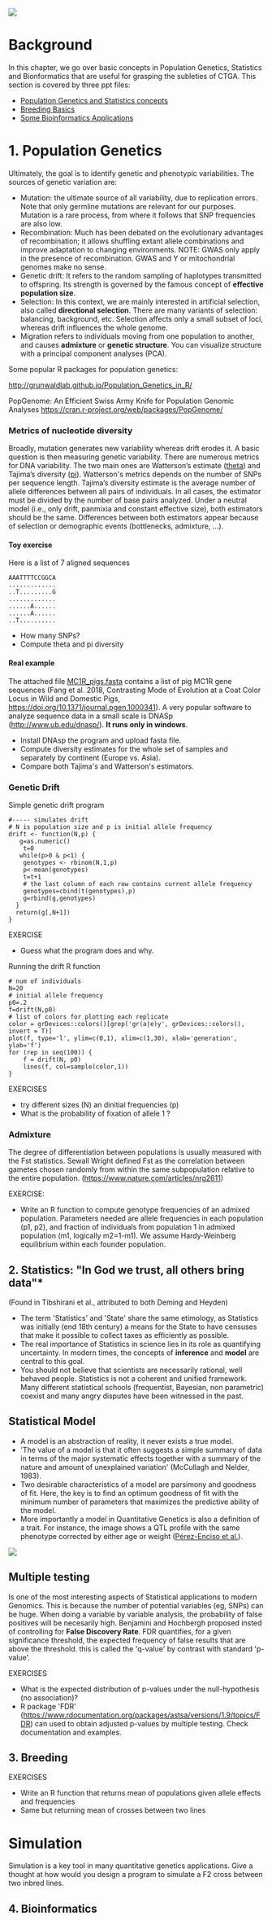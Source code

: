 ![](https://github.com/miguelperezenciso/CTGAcourse/blob/master/Chapter1_Background/Screenshot%20from%202019-12-18%2013-44-59.png)
# Background
In this chapter, we go over basic concepts in Population Genetics, Statistics and Bionformatics that are useful for grasping the subleties of CTGA. This section is covered by three ppt files:

- [Population Genetics and Statistics concepts](https://github.com/miguelperezenciso/CTGAcourse/blob/master/Chapter1_Background/CTGA_Chap1a_Background_pptx.pdf)
- [Breeding Basics](https://github.com/miguelperezenciso/CTGAcourse/blob/master/Chapter1_Background/CTGA_Chap1b_Breeding_pptx.pdf)
- [Some Bioinformatics Applications](https://github.com/miguelperezenciso/CTGAcourse/blob/master/Chapter1_Background/CTGA_Chap1c_Bioinformatics_pptx.pdf)

# 1. Population Genetics
Ultimately, the goal is to identify genetic and phenotypic variabilities. The sources of genetic variation are:

- Mutation: the ultimate source of all variability, due to replication errors. Note that only germline mutations are relevant for our purposes. Mutation is a rare process, from where it follows that SNP frequencies are also low.
- Recombination: Much has been debated on the evolutionary advantages of recombination; it allows shuffling extant allele combinations and improve adaptation to changing environments. NOTE: GWAS only apply in the presence of recombination. GWAS and Y or mitochondrial genomes make no sense.
- Genetic drift: It refers to the random sampling of haplotypes transmitted to offspring. Its strength is governed by the famous concept of **effective population size**.
- Selection: In this context, we are mainly interested in artificial selection, also called **directional selection**. There are many variants of selection: balancing, background, etc. Selection affects only a small subset of loci, whereas drift influences the whole genome.
- Migration refers to individuals moving from one population to another, and causes **admixture** or **genetic structure**. You can visualize structure with a principal component analyses (PCA).

Some popular R packages for population genetics:

http://grunwaldlab.github.io/Population_Genetics_in_R/

PopGenome: An Efficient Swiss Army Knife for Population Genomic Analyses
https://cran.r-project.org/web/packages/PopGenome/


### Metrics of nucleotide diversity
Broadly, mutation generates new variability whereas drift erodes it. A basic question is then measuring genetic variability. There are numerous metrics for DNA variability. The two main ones are Watterson’s estimate ([theta](https://en.wikipedia.org/wiki/Watterson_estimator)) and Tajima’s diversity ([pi](https://en.wikipedia.org/wiki/Nucleotide_diversity)). Watterson's metrics depends on the number of SNPs per sequence length. Tajima’s diversity estimate is the average number of allele differences between all pairs of individuals. In all cases, the estimator must be divided by the number of base pairs analyzed. Under a neutral model (i.e., only drift, panmixia and constant effective size), both estimators should be the same. Differences between both estimators appear because of selection or demographic events (bottlenecks, admixture, ...).
  
#### Toy exercise
Here is a list of 7 aligned sequences

    AAATTTTCCGGCA
    .............
    ..T.........G
    .............
    ......A......
    ......A......
    ..T..........
    
-	How many SNPs?
-	Compute theta and pi diversity

#### Real example
The attached file [MC1R_pigs.fasta](https://github.com/miguelperezenciso/CTGAcourse/blob/master/Chapter1_Background/MC1R_Pigs_aligned.fasta) contains a list of pig MC1R gene sequences (Fang et al. 2018, Contrasting Mode of Evolution at a Coat Color Locus in Wild and Domestic Pigs, https://doi.org/10.1371/journal.pgen.1000341). A very popular software to analyze sequence data in a small scale is DNASp (http://www.ub.edu/dnasp/). **It runs only in windows**.

- Install DNAsp the program and upload fasta file.
- Compute diversity estimates for the whole set of samples and separately by continent (Europe vs. Asia). 
- Compare both Tajima's and Watterson's estimators.

### Genetic Drift
Simple genetic drift program
 
    #----- simulates drift
    # N is population size and p is initial allele frequency
    drift <- function(N,p) {
       g=as.numeric()
        t=0
       while(p>0 & p<1) {
        genotypes <- rbinom(N,1,p)
        p<-mean(genotypes)
        t=t+1
        # the last column of each row contains current allele frequency
        genotypes=cbind(t(genotypes),p)
        g=rbind(g,genotypes)
      }
      return(g[,N+1])
    }


EXERCISE
- Guess what the program does and why.

Running the drift R function

    # num of individuals
    N=20
    # initial allele frequency
    p0=.2
    f=drift(N,p0)
    # list of colors for plotting each replicate
    color = grDevices::colors()[grep('gr(a|e)y', grDevices::colors(), invert = T)]
    plot(f, type='l', ylim=c(0,1), xlim=c(1,30), xlab='generation', ylab='f')
    for (rep in seq(100)) {
        f = drift(N, p0)
        lines(f, col=sample(color,1))
    }
    
EXERCISES 
- try different sizes (N) an dinitial frequencies (p)
- What is the probability of fixation of allele 1 ?

### Admixture
The degree of differentiation between populations is usually measured with the Fst statistics. Sewall Wright defined Fst as the correlation between gametes chosen randomly from within the same subpopulation relative to the entire population. (https://www.nature.com/articles/nrg2611) 

EXERCISE:
- Write an R function to compute genotype frequencies of an admixed population. Parameters needed are allele frequencies in each population (p1, p2), and fraction of individuals from population 1 in admixed population (m1, logically m2=1-m1). We assume Hardy-Weinberg equilibrium within each founder population.

## 2. Statistics: "In God we trust, all others bring data"*
(Found in Tibshirani et al., attributed to both Deming and Heyden)

* The term 'Statistics' and 'State' share the same etimology, as Statistics was initially (end 18th century) a means for the State to have censuses that make it possible to collect taxes as efficiently as possible. 
* The real importance of Statistics in science lies in its role as quantifying uncertainty. In modern times, the concepts of **inference** and **model** are central to this goal. 
* You should not believe that scientists are necessarily rational, well behaved people. Statistics is not a coherent and unified framework. Many different statistical schools (frequentist, Bayesian, non parametric) coexist and many angry disputes have been witnessed in the past.

## Statistical Model
* A model is an abstraction of reality, it never exists a true model.
* 'The value of a model is that it often suggests a simple summary of data in terms of the major systematic effects together with a summary of the nature and amount of unexplained variation' (McCullagh and Nelder, 1983).
* Two desirable characteristics of a model are parsimony and goodness of fit. Here, the key is to find an optimum goodness of fit with the minimum number of parameters that maximizes the predictive ability of the model.
* More importantly a model in Quantitative Genetics is also a definition of a trait. For instance, the image shows a QTL profile with the same phenotype corrected by either age or weight ([Pérez-Enciso et al.](https://academic.oup.com/jas/article/78/10/2525/4670866)).

![](https://github.com/miguelperezenciso/CTGAcourse/blob/master/Chapter1_Background/Screenshot%20from%202019-12-18%2016-25-05.png)

## Multiple testing
Is one of the most interesting aspects of Statistical applications to modern Genomics. This is because the number of potential variables (eg, SNPs) can be huge. When doing a variable by variable analysis, the probability of false positives will be necesarily high. Benjamini and Hochbergh proposed insted of controlling for **False Discovery Rate**. FDR quantifies, for a given significance threshold, the expected frequency of false results that are above the threshold. this is called the 'q-value' by contrast with standard 'p-value'.

EXERCISES
- What is the expected distribution of p-values under the null-hypothesis (no association)?
- R package 'FDR' (https://www.rdocumentation.org/packages/astsa/versions/1.9/topics/FDR) can used to obtain adjusted p-values by multiple testing. Check documentation and examples.

## 3. Breeding

EXERCISES
- Write an R function that returns mean of populations given allele effects and frequencies
- Same but returning mean of crosses between two lines

# Simulation
Simulation is a key tool in many quantitative genetics applications. Give a thought at how would you design a program to simulate a F2 cross between two inbred lines.

## 4. Bioinformatics

